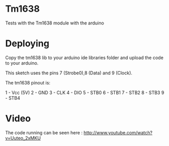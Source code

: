 Tm1638
======

Tests with the Tm1638 module with the arduino


Deploying
======
Copy the tm1638 lib to your arduino ide libraries folder and upload the code to your arduino.

This sketch uses the pins 7 (Strobe0),8 (Data) and 9 (Clock).

The tm1638 pinout is:

1 - Vcc (5V)
2 - GND
3 - CLK
4 - DIO
5 - STB0
6 - STB1
7 - STB2
8 - STB3
9 - STB4


Video
======

The code running can be seen here : http://www.youtube.com/watch?v=Uuteo_2xMKU